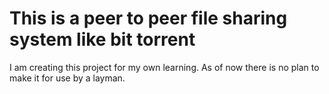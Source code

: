 # This is a peer to peer file sharing system like bit torrent

I am creating this project for my own learning. As of now there is no plan to make it for use by a layman.